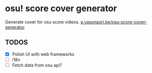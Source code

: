 # osu! score cover generator

Generate cover for osu score videos. [a.yasunaori.be/osu-score-cover-generator](https://a.yasunaori.be/osu-score-cover-generator/)

## TODOS

- [x]  Polish UI with web frameworks
- [ ]  i18n
- [ ]  Fetch data from osu api?

